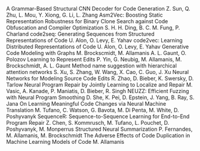A Grammar-Based Structural CNN Decoder for Code Generation	Z. Sun, Q. Zhu, L. Mou, Y. Xiong, G. Li, L. Zhang
Asm2Vec: Boosting Static Representation Robustness for Binary Clone Search against Code Obfuscation and Compiler Optimization	S. H. H. Ding, B. C. M. Fung, P. Charland
code2seq: Generating Sequences from Structured Representations of Code	U. Alon, O. Levy, E. Yahav
code2vec: Learning Distributed Representations of Code	U. Alon, O. Levy, E. Yahav
Generative Code Modeling with Graphs	M. Brockscmidt, M. Allamanis A. L. Gaunt, O. Polozov
Learning to Represent Edits	P. Yin, G. Neubig, M. Allamanis, M. Brockschmidt, A. L. Gaunt
Method name suggestion with hierarchical attention networks      	S. Xu, S. Zhang, W. Wang, X. Cao, C. Guo, J. Xu
Neural Networks for Modeling Source Code Edits	R. Zhao, D. Bieber, K. Swersky, D. Tarlow
Neural Program Repair by Jointly Learning to Localize and Repair	M. Vasic, A. Kanade, P. Maniatis, D. Bieber, R. Singh
NEUZZ: Efficient Fuzzing with Neural Program Smoothing	D. She, K. Pei, D. Epstein, J. Yang, B. Ray, S. Jana
On Learning Meaningful Code Changes via Neural Machine Translation	M. Tufano, C. Watson, G. Bavota, M. Di Penta, M. White, D. Poshyvanyk
SequenceR: Sequence-to-Sequence Learning for End-to-End Program Repair	Z. Chen, S. Kommrusch, M. Tufano, L. Pouchet, D. Poshyvanyk, M. Monperrus
Structured Neural Summarization	P. Fernandes, M. Allamanis, M. Brockschmidt
The Adverse Effects of Code Duplication in Machine Learning Models of Code	M. Allamanis

